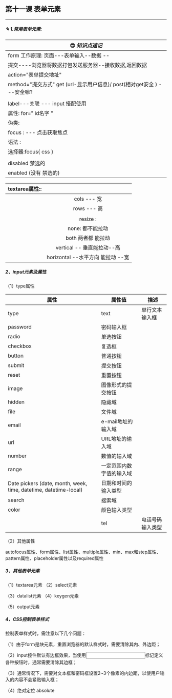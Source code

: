 ## 第十一课 表单元素

------

##### ✎ 1.常用表单元素:

| 😎           *知识点速记*                                     |
| ------------------------------------------------------------ |
| form    工作原理:  页面---表单输入--数据 --                  |
| 提交----浏览器将数据打包发送服务器--接收数据,返回数据        |
| action="表单提交地址"                                        |
| method="提交方式"   get (url-显示用户信息)/ post(相对get安全 )  ---安全嘛? |
|                                                              |
| label---关联 ---  input  搭配使用                            |
| 属性: for=" id名字 "                                         |
| 伪类:                                                        |
| focus : --- 点击获取焦点                                     |
| 语法  :                                                      |
| 选择器:focus{ css }                                          |
|                                                              |
| disabled 禁选的                                              |
| enabled  (没有 禁选的)                                       |

| textarea属性:: |                                   |
| -------------- | :-------------------------------: |
|                |           cols ---  宽            |
|                |           rows ---  高            |
|                |                                   |
|                |             resize :              |
|                |         none: 都不能拉动          |
|                |       both   两者都 能拉动        |
|                |    vertical -- 垂直能拉动--高     |
|                | horizontal --水平方向 能拉动 --宽 |

##### 2、input元素及属性

（1）type属性

| **属性**                                                     | **属性值**               | **描述**         |
| ------------------------------------------------------------ | ------------------------ | ---------------- |
| type                                                         | text                     | 单行文本输入框   |
| password                                                     | 密码输入框               |                  |
| radio                                                        | 单选按钮                 |                  |
| checkbox                                                     | 复选框                   |                  |
| button                                                       | 普通按钮                 |                  |
| submit                                                       | 提交按钮                 |                  |
| reset                                                        | 重置按钮                 |                  |
| image                                                        | 图像形式的提交按钮       |                  |
| hidden                                                       | 隐藏域                   |                  |
| file                                                         | 文件域                   |                  |
| email                                                        | e-mail地址的输入域       |                  |
| url                                                          | URL地址的输入域          |                  |
| number                                                       | 数值的输入域             |                  |
| range                                                        | 一定范围内数字值的输入域 |                  |
| Date pickers (date, month, week, time, datetime, datetime-local) | 日期和时间的输入类型     |                  |
| search                                                       | 搜索域                   |                  |
| color                                                        | 颜色输入类型             |                  |
|                                                              | tel                      | 电话号码输入类型 |

（2）其他属性

autofocus属性、form属性、list属性、multiple属性、min、max和step属性、pattern属性、placeholder属性以及required属性

##### **3、其他表单元素**

（1）textarea元素      （2）select元素

（3）datalist元素       （4）keygen元素

（5）output元素

##### **4、CSS控制表单样式**

控制表单样式时，需注意以下几个问题：

（1）由于form是块元素，重置浏览器的默认样式时，需要清除其内、外边距；

（2）input控件默认有边框效果，当使用<input/>标记定义各种按钮时，通常需要清除其边框；

（3）通常情况下，需要对文本框和密码框设置2~3个像素的内边距，以使用户输入的内容不会紧贴输入框；

（4）绝对定位 absolute
